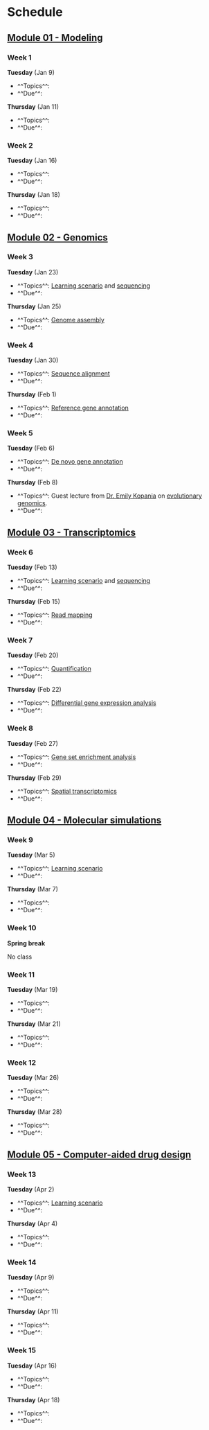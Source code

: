 # Schedule

## [Module 01 - Modeling][module 01]

### Week 1

**Tuesday** (Jan 9)

-   ^^Topics^^:
-   ^^Due^^:

**Thursday** (Jan 11)

-   ^^Topics^^:
-   ^^Due^^:

### Week 2

**Tuesday** (Jan 16)

-   ^^Topics^^:
-   ^^Due^^:

**Thursday** (Jan 18)

-   ^^Topics^^:
-   ^^Due^^:

## [Module 02 - Genomics][module 02]

### Week 3

**Tuesday** (Jan 23)

-   ^^Topics^^: [Learning scenario](/modules/genomics/learning-scenario) and [sequencing](/modules/genomics/sequencing)
-   ^^Due^^:

**Thursday** (Jan 25)

-   ^^Topics^^: [Genome assembly](/modules/genomics/genome-assembly)
-   ^^Due^^:

### Week 4

**Tuesday** (Jan 30)

-   ^^Topics^^: [Sequence alignment](/modules/genomics/sequence-alignment)
-   ^^Due^^:

**Thursday** (Feb 1)

-   ^^Topics^^: [Reference gene annotation](/modules/genomics/ref-gene-annotation)
-   ^^Due^^:

### Week 5

**Tuesday** (Feb 6)

-   ^^Topics^^: [De novo gene annotation](/modules/genomics/de-novo-gene-annotation)
-   ^^Due^^:

**Thursday** (Feb 8)

-   ^^Topics^^: Guest lecture from [Dr. Emily Kopania](https://ekopania.github.io/) on [evolutionary genomics](/modules/genomics/evolutionary-genomics).
-   ^^Due^^:

## [Module 03 - Transcriptomics][module 03]

### Week 6

**Tuesday** (Feb 13)

-   ^^Topics^^: [Learning scenario](/modules/transcriptomics/learning-scenario) and [sequencing](/modules/transcriptomics/sequencing)
-   ^^Due^^:

**Thursday** (Feb 15)

-   ^^Topics^^: [Read mapping](/modules/transcriptomics/read-mapping)
-   ^^Due^^:

### Week 7

**Tuesday** (Feb 20)

-   ^^Topics^^: [Quantification](/modules/transcriptomics/quantification)
-   ^^Due^^:

**Thursday** (Feb 22)

-   ^^Topics^^: [Differential gene expression analysis](/modules/transcriptomics/diff-expression)
-   ^^Due^^:

### Week 8

**Tuesday** (Feb 27)

-   ^^Topics^^: [Gene set enrichment analysis](/modules/transcriptomics/gene-set-enrichment)
-   ^^Due^^:

**Thursday** (Feb 29)

-   ^^Topics^^: [Spatial transcriptomics](/modules/transcriptomics/spatial)
-   ^^Due^^:

## [Module 04 - Molecular simulations][module 04]

### Week 9

**Tuesday** (Mar 5)

-   ^^Topics^^: [Learning scenario](/modules/simulations/learning-scenario)
-   ^^Due^^:

**Thursday** (Mar 7)

-   ^^Topics^^:
-   ^^Due^^:

### Week 10

**Spring break**

No class

### Week 11

**Tuesday** (Mar 19)

-   ^^Topics^^:
-   ^^Due^^:

**Thursday** (Mar 21)

-   ^^Topics^^:
-   ^^Due^^:

### Week 12

**Tuesday** (Mar 26)

-   ^^Topics^^:
-   ^^Due^^:

**Thursday** (Mar 28)

-   ^^Topics^^:
-   ^^Due^^:

## [Module 05 - Computer-aided drug design][module 05]

### Week 13

**Tuesday** (Apr 2)

-   ^^Topics^^: [Learning scenario](/modules/cadd/learning-scenario)
-   ^^Due^^:

**Thursday** (Apr 4)

-   ^^Topics^^:
-   ^^Due^^:

### Week 14

**Tuesday** (Apr 9)

-   ^^Topics^^:
-   ^^Due^^:

**Thursday** (Apr 11)

-   ^^Topics^^:
-   ^^Due^^:

### Week 15

**Tuesday** (Apr 16)

-   ^^Topics^^:
-   ^^Due^^:

**Thursday** (Apr 18)

-   ^^Topics^^:
-   ^^Due^^:

<!-- LINKS -->

[module 01]: /modules/modeling
[module 02]: /modules/genomics
[module 03]: /modules/transcriptomics
[module 04]: /modules/simulations
[module 05]: /modules/cadd
